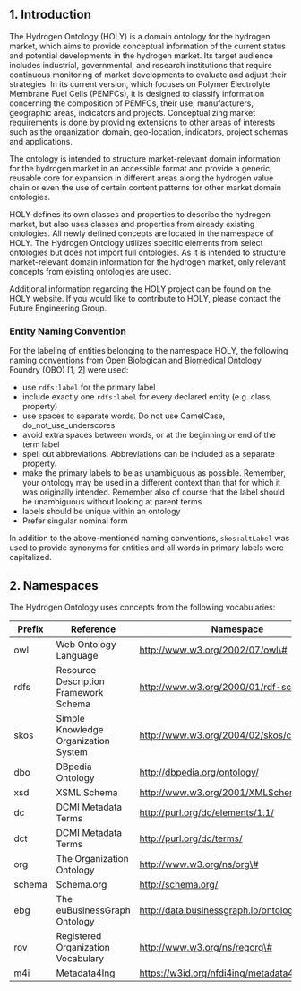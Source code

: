 ## 1. Introduction

The Hydrogen Ontology (HOLY) is a domain ontology for the hydrogen market, which aims to provide conceptual information of the current status and potential developments in the hydrogen market. Its target audience includes industrial, governmental, and research institutions that require continuous monitoring of market developments to evaluate and adjust their strategies. In its current version, which focuses on Polymer Electrolyte Membrane Fuel Cells (PEMFCs), it is designed to classify information concerning the composition of PEMFCs, their use, manufacturers, geographic areas, indicators and projects. Conceptualizing market requirements is done by providing extensions to other areas of interests such as the organization domain, geo-location, indicators, project schemas and applications.

The ontology is intended to structure market-relevant domain information for the hydrogen market in an accessible format and provide a generic, reusable core for expansion in different areas along the hydrogen value chain or even the use of certain content patterns for other market domain ontologies.

HOLY defines its own classes and properties to describe the hydrogen market, but also uses classes and properties from already existing ontologies. All newly defined concepts are located in the namespace of HOLY. The Hydrogen Ontology utilizes specific elements from select ontologies but does not import full ontologies. As it is intended to structure market-relevant domain information for the hydrogen market, only relevant concepts from existing ontologies are used.

Additional information regarding the HOLY project can be found on the HOLY website. If you would like to contribute to HOLY, please contact the Future Engineering Group.

### Entity Naming Convention

For the labeling of entities belonging to the namespace HOLY, the following naming conventions from Open Biologican and Biomedical Ontology Foundry (OBO) [1, 2] were used:

-   use `rdfs:label` for the primary label
-   include exactly one `rdfs:label` for every declared entity (e.g. class, property)
-   use spaces to separate words. Do not use CamelCase, do_not_use_underscores
-   avoid extra spaces between words, or at the beginning or end of the term label
-   spell out abbreviations. Abbreviations can be included as a separate property.
-   make the primary labels to be as unambiguous as possible. Remember, your ontology may be used in a different context than that for which it was originally intended. Remember also of course that the label should be unambiguous without looking at parent terms
-   labels should be unique within an ontology
-   Prefer singular nominal form

In addition to the above-mentioned naming conventions, `skos:altLabel` was used to provide synonyms for entities and all words in primary labels were capitalized.

## 2. Namespaces

The Hydrogen Ontology uses concepts from the following vocabularies:

| Prefix | Reference                             | Namespace                                     |
|--------|---------------------------------------|-----------------------------------------------|
| owl    | Web Ontology Language                 | http://www.w3.org/2002/07/owl\#               |
| rdfs   | Resource Description Framework Schema | http://www.w3.org/2000/01/rdf-schema\#        |
| skos   | Simple Knowledge Organization System  | http://www.w3.org/2004/02/skos/core\#         |
| dbo    | DBpedia Ontology                      | http://dbpedia.org/ontology/                  |
| xsd    | XSML Schema                           | http://www.w3.org/2001/XMLSchema\#            |
| dc     | DCMI Metadata Terms                   | http://purl.org/dc/elements/1.1/              |
| dct    | DCMI Metadata Terms                   | http://purl.org/dc/terms/                     |
| org    | The Organization Ontology             | http://www.w3.org/ns/org\#                    |
| schema | Schema.org                            | http://schema.org/                            |
| ebg    | The euBusinessGraph Ontology          | http://data.businessgraph.io/ontology\#       |
| rov    | Registered Organization Vocabulary    | http://www.w3.org/ns/regorg\#                 |
| m4i    | Metadata4Ing                          | https://w3id.org/nfdi4ing/metadata4ing/1.0.0/ |
